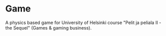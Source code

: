 Game
====

A physics based game for University of Helsinki course "Pelit ja peliala II - the Sequel" (Games & gaming business).
